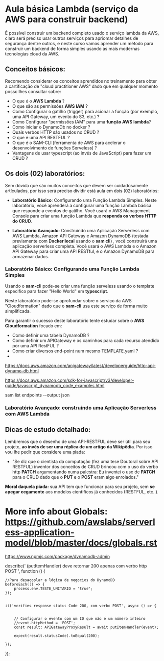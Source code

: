 # Aula básica Lambda (serviço da AWS para construir backend)

É possível construir um backend completo usado o serviço lambda da AWS, claro será preciso usar outros serviços para apriomar detalhes de segurança dentre outros, e neste curso vamos aprender um método para construir um backend de forma simples usando as mais modernas tecnologias cloud da AWS.

## Conceitos básicos:

Recomendo considerar os conceitos aprendidos no treinamento para obter a cartificação de "cloud practitioner AWS" dado que em qualquer momento posso lhes consultar sobre:
 * O que é o **AWS Lambda** ?
 * O que são as permissões **AWS IAM** ?
 * Como Configurar o gatilho (trigger) para acionar a função (por exemplo, uma API Gateway, um evento do S3, etc.) ?
 * Como Configurar "permissões IAM" para uma **função AWS lambda**?
 * Como iniciar o DynamoDb no docker ?
 * Quais verbos HTTP são usados no CRUD ?
 * O que é uma API RESTFUL ?
 * O que é o SAM-CLI (ferramenta de AWS para acelerar o desenvolvimento de funções Serveless) ?
 * Vantagens de usar typescript (ao invés de JavaScript) para fazer um CRUD ?


## Os dois (02) laboratórios:

Sem dúvida que são muitos conceitos que devem ser cuidadosamente artículados, por isso será preciso dividir está aula em dois (02) laboratórios:

 + **Laboratório Básico**: Configurando uma Função Lambda Simples. Neste laboratório, você aprenderá a configurar uma função Lambda básica que responde a eventos de gatilho. Você usará o AWS Management Console para criar uma função Lambda que **responda os verbos HTTP do CRUD**.

+ **Laboratório Avançado**: Construindo uma Aplicação Serverless com AWS Lambda, Amazon API Gateway e Amazon DynamoDB (testada previamente com **Docker local** usando o **sam cli**) , você construirá uma aplicação serverless completa. Você usará o AWS Lambda e o Amazon API Gateway para criar uma API RESTful, e o Amazon DynamoDB para armazenar dados.


### **Laboratório Básico**: Configurando uma Função Lambda Simples

Usando o **sam-cli** pode-se criar uma função serveless usando o template especifico para fazer "Hello World" em **typescript**. 


Neste laboratório pode-se aprofundar sobre o serviço da AWS "Cloudformation" dado que o **sam-cli** usa este serviço de forma muito simplificada. 

Para garantir o sucesso deste laboratório tente estudar sobre o **AWS  Cloudformation** focado em:

* Como definir uma tabela DynamoDB ?
* Como definir um APIGateway e os caminhos para cada recurso atendido por uma API RestFUL ?
* Como criar diversos end-point num mesmo TEMPLATE.yaml ?
* 


https://docs.aws.amazon.com/apigateway/latest/developerguide/http-api-dynamo-db.html

https://docs.aws.amazon.com/sdk-for-javascript/v3/developer-guide/javascript_dynamodb_code_examples.html




sam list endpoints --output json









### **Laboratório Avançado**: construindo uma Aplicação Serverless com AWS Lambda

## Dicas de **estudo detalhado**:

Lembremos que o desenho de uma API-RESTFUL deve ser útil para seu projeto, **ao invés de ser uma réplica de um artigo da Wikipẽdia**.  Por isso vou lhe pedir que considere uma piada:

- "Se diz que o cientista da computação (fez uma tese Doutoral sobre API RESTFUL) inventor dos conceitos de CRUD brincou com o uso do verbo http **PATCH** argumentando numa palestra: Eu inventei o uso de  **PATCH** para o CRUD dado que o **PUT** e o **POST** eram algo enrolados."

**Moral daquela piada:** sua API tem que funcionar para seu projeto, sem **se apegar cegamente** aos modelos cientificos já conhecidos (RESTFUL, etc..). 







# More info about Globals: https://github.com/awslabs/serverless-application-model/blob/master/docs/globals.rst




https://www.npmjs.com/package/dynamodb-admin

describe(' (putItemHandler) deve retornar 200 apenas com verbo http POST ', function () {

    //Para desacoplar a lógica de negocios do DynamoDB
    beforeEach(() => {
        process.env.TESTE_UNITARIO = "true";
    });


    it('verifies response status Code 200, com verbo POST', async () => {


        // Configurar o evento com um ID que não é um número inteiro
        //event.httpMethod = 'POST';
        const result: APIGatewayProxyResult = await putItemHandler(event);

        expect(result.statusCode).toEqual(200);

    });
});





